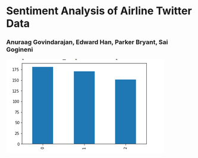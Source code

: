 # Sentiment Analysis of Airline Twitter Data

### Anuraag Govindarajan, Edward Han, Parker Bryant, Sai Gogineni

![Test](images/sentimentstategraph.png)
